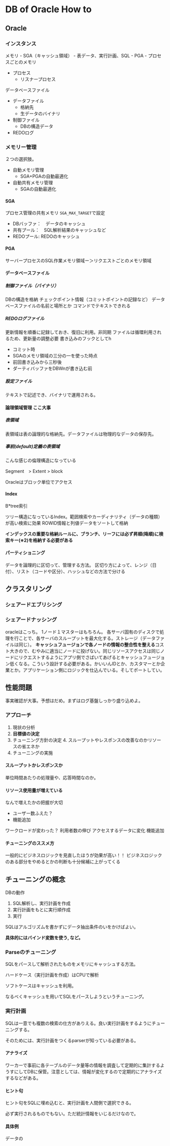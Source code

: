 # DB of Oracle How to

## Oracle

### インスタンス

メモリ
    - SGA（キャッシュ領域）
        - 表データ、実行計画、SQL
    - PGA
        - プロセスごとのメモリ
- プロセス
    - リスナープロセス

データベースファイル
- データファイル
    - 格納先
    -    生データのバイナリ
- 制御ファイル
    - DBの構造データ
- REDOログ

### メモリー管理

２つの選択肢。

- 自動メモリ管理
    - SGA+PGAの自動最適化
- 自動共有メモリ管理
    - SGAの自動最適化

#### SGA

プロセス管理の共有メモリ
`SGA_MAX_TARGET`で設定

- DBバッファ：　データのキャッシュ
- 共有プール：　SQL解析結果のキャッシュなど
- REDOプール: REDOのキャッシュ


#### PGA

サーバープロセスのSQL作業メモリ領域ー＞リクエストごとのメモリ領域

#### データベースファイル

##### 制御ファイル（バイナリ）

DBの構造を格納
チェックポイント情報（コミットポイントの記録など）
データベースファイルの名前と場所とか
コマンドでテキストできれる

##### REDOログファイル

更新情報を順番に記録しておき、復旧に利用。非同期
ファイルは循環利用されるため、更新量の調整必要
書き込みのフックとしてh

- コミット時
- SGAのメモリ領域の三分の一を使った時点
- 前回書き込みから三秒後
- ダーティバッファをDBWnが書き込む前

##### 設定ファイル

テキストで記述でき、バイナリで運用される。

#### 論理領域管理 ここ大事

##### 表領域

表領域は表の論理的な格納先。データファイルは物理的なデータの保存先。

##### 事前(default)定義の表領域

こんな感じの倫理構造になっている

Segment　> Extent  > block

Oracleはブロック単位でアクセス

#### Index

B*tree索引

ツリー構造になっているIndex。範囲検索やカーディナリティ（データの種類）が高い検索に効果
ROWID情報と列値データをソートして格納

**インデックスの重要な格納ルールに、ブランチ、リーフには必ず昇順(降順)に検索キー(※2)を格納する必要がある**

#### パーティショニング

データを論理的に区切って、管理する方法。
区切り方によって、レンジ（日付）、リスト（コードや区分）、ハッシュなどの方法で分ける

## クラスタリング

### シェアードエブリシング

### シェアードナッシング

oracleはこっち。
1ノード１マスターはもちろん。
各サーバ固有のディスクで処理を行ことで、各サーバのスループットを最大化する。ストレージ（データファイルは同じ）。
**キャッシュフュージョンで各ノードの情報の整合性を整える**コスト大きので、むやみに適当にノードに投げない。同じリソースアクセスは同じノードにリクエストするようにアプリ側でさばいてあげるとキャッシュフュージョン低くなる。こういう設計する必要がある。かいいんIDとか、カスタマーとか企業とか。アプリケーション側にロジックを仕込んでいる。そしてポートしてい。

## 性能問題

事実確認が大事。予想はだめ。まずはログ基盤しっかり盛り込めよ。

### アプローチ

1. 現状の分析
2. **目標値の決定**
3. チューニング方針の決定
    4. スループットやレスポンスの改善なのかリソースの省エネか
4. チューニングの実施

#### スループットかレスポンスか

単位時間あたりの処理量や、応答時間なのか。

#### リソース使用量が増えている

なんで増えたかの把握が大切

- ユーザー数ふえた？
- 機能追加

ワークロードが変わった？
利用者数の伸び
アクセスするデータに変化
機能追加


#### チューニングのススメ方

一般的にビジネスロジックを見直したほうが効果が高い！！
ビジネスロジックのある部分をやめるとかの判断も十分候補に上がってくる

## チューニングの概念

DBの動作

1. SQL解析し、実行計画を作成
2. 実行計画をもとに実行順作成
3. 実行

SQLはアルゴリズムを書かずにデータ抽出条件のいをかけばよい。

**具体的にはバインド変数を使う, など。**

### Parseのチューニング

SQLをパースして解析されたものをメモリにキャッシュする方法。

ハードケース（実行計画を作成）はCPUで解析

ソフトケースはキャッシュを利用。

なるべくキャッシュを用いてSQLをパースしようというチューニング。

### 実行計画

SQLは一意でも複数の検索の仕方がありえる。良い実行計画をするようにチューニングする。

そのためには、実行計画をつくるparserが知っている必要がある。

#### アナライズ

ワーカーで事前に各テーブルのデータ量等の情報を調査して定期的に集計するようすにしてDBに保管。注意としては、情報が変化するので定期的にアナライズするなどがある。

#### ヒント句

ヒント句をSQLに埋め込むと、実行計画を人間側で選択できる。

必ず実行されるものでもない。ただ統計情報をいじるだけなので。

#### 具体例

データの